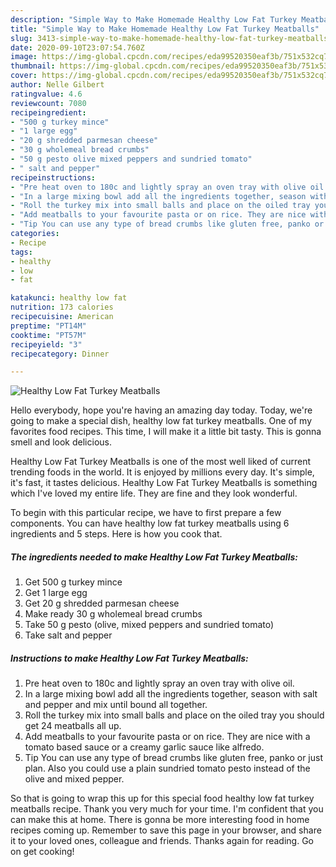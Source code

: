```yaml
---
description: "Simple Way to Make Homemade Healthy Low Fat Turkey Meatballs"
title: "Simple Way to Make Homemade Healthy Low Fat Turkey Meatballs"
slug: 3413-simple-way-to-make-homemade-healthy-low-fat-turkey-meatballs
date: 2020-09-10T23:07:54.760Z
image: https://img-global.cpcdn.com/recipes/eda99520350eaf3b/751x532cq70/healthy-low-fat-turkey-meatballs-recipe-main-photo.jpg
thumbnail: https://img-global.cpcdn.com/recipes/eda99520350eaf3b/751x532cq70/healthy-low-fat-turkey-meatballs-recipe-main-photo.jpg
cover: https://img-global.cpcdn.com/recipes/eda99520350eaf3b/751x532cq70/healthy-low-fat-turkey-meatballs-recipe-main-photo.jpg
author: Nelle Gilbert
ratingvalue: 4.6
reviewcount: 7080
recipeingredient:
- "500 g turkey mince"
- "1 large egg"
- "20 g shredded parmesan cheese"
- "30 g wholemeal bread crumbs"
- "50 g pesto olive mixed peppers and sundried tomato"
- " salt and pepper"
recipeinstructions:
- "Pre heat oven to 180c and lightly spray an oven tray with olive oil."
- "In a large mixing bowl add all the ingredients together, season with salt and pepper and mix until bound all together."
- "Roll the turkey mix into small balls and place on the oiled tray you should get 24 meatballs all up."
- "Add meatballs to your favourite pasta or on rice. They are nice with a tomato based sauce or a creamy garlic sauce like alfredo."
- "Tip You can use any type of bread crumbs like gluten free, panko or just plan. Also you could use a plain sundried tomato pesto instead of the olive and mixed pepper."
categories:
- Recipe
tags:
- healthy
- low
- fat

katakunci: healthy low fat 
nutrition: 173 calories
recipecuisine: American
preptime: "PT14M"
cooktime: "PT57M"
recipeyield: "3"
recipecategory: Dinner

---
```



![Healthy Low Fat Turkey Meatballs](https://img-global.cpcdn.com/recipes/eda99520350eaf3b/751x532cq70/healthy-low-fat-turkey-meatballs-recipe-main-photo.jpg)

Hello everybody, hope you're having an amazing day today. Today, we're going to make a special dish, healthy low fat turkey meatballs. One of my favorites food recipes. This time, I will make it a little bit tasty. This is gonna smell and look delicious.



Healthy Low Fat Turkey Meatballs is one of the most well liked of current trending foods in the world. It is enjoyed by millions every day. It's simple, it's fast, it tastes delicious. Healthy Low Fat Turkey Meatballs is something which I've loved my entire life. They are fine and they look wonderful.


To begin with this particular recipe, we have to first prepare a few components. You can have healthy low fat turkey meatballs using 6 ingredients and 5 steps. Here is how you cook that.

<!--inarticleads1-->

##### The ingredients needed to make Healthy Low Fat Turkey Meatballs:

1. Get 500 g turkey mince
1. Get 1 large egg
1. Get 20 g shredded parmesan cheese
1. Make ready 30 g wholemeal bread crumbs
1. Take 50 g pesto (olive, mixed peppers and sundried tomato)
1. Take  salt and pepper




<!--inarticleads2-->

##### Instructions to make Healthy Low Fat Turkey Meatballs:

1. Pre heat oven to 180c and lightly spray an oven tray with olive oil.
1. In a large mixing bowl add all the ingredients together, season with salt and pepper and mix until bound all together.
1. Roll the turkey mix into small balls and place on the oiled tray you should get 24 meatballs all up.
1. Add meatballs to your favourite pasta or on rice. They are nice with a tomato based sauce or a creamy garlic sauce like alfredo.
1. Tip You can use any type of bread crumbs like gluten free, panko or just plan. Also you could use a plain sundried tomato pesto instead of the olive and mixed pepper.




So that is going to wrap this up for this special food healthy low fat turkey meatballs recipe. Thank you very much for your time. I'm confident that you can make this at home. There is gonna be more interesting food in home recipes coming up. Remember to save this page in your browser, and share it to your loved ones, colleague and friends. Thanks again for reading. Go on get cooking!
